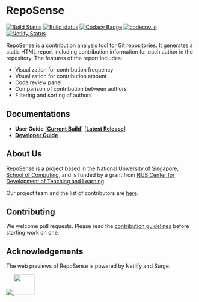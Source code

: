 # RepoSense
[![Build Status](https://travis-ci.org/reposense/RepoSense.svg?branch=master)](https://travis-ci.org/reposense/RepoSense)
[![Build status](https://ci.appveyor.com/api/projects/status/gsbkj5qby3pjd6nw/branch/master?svg=true)](https://ci.appveyor.com/project/eugenepeh/reposense/branch/master)
[![Codacy Badge](https://api.codacy.com/project/badge/Grade/08a3527378464ed4a5ad62e27f590d6a)](https://www.codacy.com/app/reposense/RepoSense?utm_source=github.com&amp;utm_medium=referral&amp;utm_content=reposense/RepoSense&amp;utm_campaign=Badge_Grade)
[![codecov.io](https://codecov.io/gh/reposense/RepoSense/branch/master/graphs/badge.svg?branch=master)](http://codecov.io/github/reposense/RepoSense?branch=master)
[![Netlify Status](https://api.netlify.com/api/v1/badges/260983b3-589e-4619-a2e8-0bfb7a2b4422/deploy-status)](https://app.netlify.com/sites/reposense/deploys)

RepoSense is a contribution analysis tool for Git repositories. It generates a static HTML report including contribution information for each author in the repository.
The features of the report includes:
* Visualization for contribution frequency
* Visualization for contribution amount
* Code review panel
* Comparison of contribution between authors
* Filtering and sorting of authors

## Documentations
* **User Guide** [[**Current Build**]](https://github.com/reposense/RepoSense/blob/master/docs/UserGuide.md) [[**Latest Release**]](https://github.com/reposense/RepoSense/blob/release/docs/UserGuide.md)
* [**Developer Guide**](docs/DeveloperGuide.md)

## About Us
RepoSense is a project based in the [National University of Singapore, School of Computing](http://www.comp.nus.edu.sg/), and is funded by a grant from [NUS Center for Development of Teaching and Learning](http://www.cdtl.nus.edu.sg/).

Our project team and the list of contributors are [here](docs/Team.md).

## Contributing
We welcome pull requests. Please read the [contribution guidelines](docs/Process.md#how-to-contribute-to-the-reposense-repository) before starting work on one.

## Acknowledgements
The web previews of RepoSense is powered by Netlify and Surge.

<a href="https://www.netlify.com">
  <img src="https://www.netlify.com/img/global/badges/netlify-color-bg.svg"/>
</a>
<a href="https://surge.sh">
  <img width="55px" src="https://surge.sh/images/logos/svg/surge-logo.svg">
</a>
